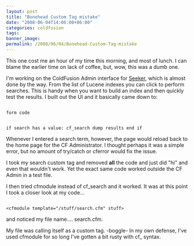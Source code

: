```yaml
---
layout: post
title: "Bonehead Custom Tag mistake"
date: "2008-06-04T14:06:00+06:00"
categories: coldfusion 
tags: 
banner_image: 
permalink: /2008/06/04/Bonehead-Custom-Tag-mistake
---
```


This one cost me an hour of my time this morning, and most of lunch. I can blame the earlier time on lack of coffee, but, wow, this was a dumb one.
<!--more-->
I'm working on the ColdFusion Admin interface for <a href="http://seeker.riaforge.org">Seeker</a>, which is almost done by the way. From the list of Lucene indexes you can click to perform searches. This is handy when you want to build an index and then quickly test the results. I built out the UI and it basically came down to:

<code>
form code

if search has a value:
  cf_search
  dump results
end if
</code>

Whenever I entered a search term, however, the page would reload back to the home page for the CF Administrator. I thought perhaps it was a simple error, but no amount of try/catch or cferror would fix the issue.

I took my search custom tag and removed <b>all</b> the code and just did "hi" and even that wouldn't work. Yet the exact same code worked outside the CF Admin in a test file.

I then tried cfmodule instead of cf_search and it worked. It was at this point I took a closer look at my code...

<code>
&lt;cfmodule template="/stuff/search.cfm" stuff&gt;
</code>

and noticed my file name.... search.cfm.

My file was calling itself as a custom tag. -boggle- In my own defense, I've used cfmodule for so long I've gotten a bit rusty with cf_ syntax.
